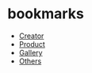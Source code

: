 # bookmarks

* [Creator](https://github.com/daumkuchen/bookmarks/blob/master/list/Creator.md)
* [Product](https://github.com/daumkuchen/bookmarks/blob/master/list/Product.md)
* [Gallery](https://github.com/daumkuchen/bookmarks/blob/master/list/Gallery.md)
* [Others](https://github.com/daumkuchen/bookmarks/blob/master/list/Others.md)
